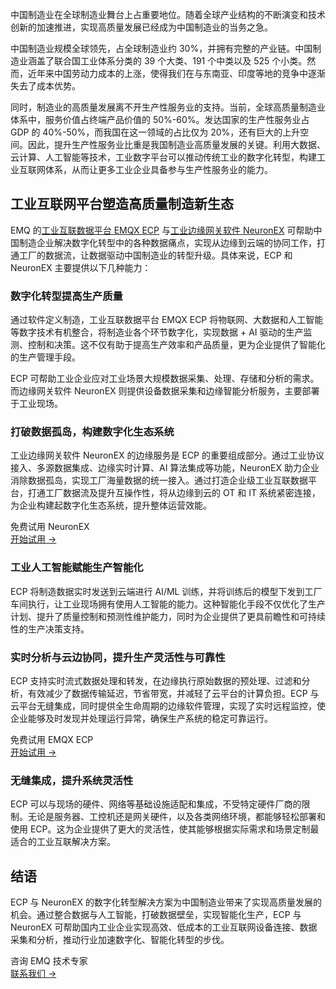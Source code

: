 中国制造业在全球制造业舞台上占重要地位。随着全球产业结构的不断演变和技术创新的加速推进，实现高质量发展已经成为中国制造业的当务之急。

中国制造业规模全球领先，占全球制造业约 30%，并拥有完整的产业链。中国制造业涵盖了联合国工业体系分类的 39 个大类、191 个中类以及 525 个小类。然而，近年来中国劳动力成本的上涨，使得我们在与东南亚、印度等地的竞争中逐渐失去了成本优势。

同时，制造业的高质量发展离不开生产性服务业的支持。当前，全球高质量制造业体系中，服务价值占终端产品价值的 50%-60%。发达国家的生产性服务业占 GDP 的 40%-50%，而我国在这一领域的占比仅为 20%，还有巨大的上升空间。因此，提升生产性服务业比重是我国制造业高质量发展的关键。利用大数据、云计算、人工智能等技术，工业数字平台可以推动传统工业的数字化转型，构建工业互联网体系，从而让更多工业企业具备参与生产性服务业的能力。

## **工业互联网平台**塑造高质量制造新生态

EMQ 的[工业互联数据平台 EMQX ECP](https://www.emqx.cn/products/emqx-ecp) 与[工业边缘网关软件 NeuronEX](https://www.emqx.com/zh/products/neuronex) 可帮助中国制造企业解决数字化转型中的各种数据痛点，实现从边缘到云端的协同工作，打通工厂的数据流，让数据驱动中国制造业的转型升级。具体来说，ECP 和 NeuronEX 主要提供以下几种能力：

### **数字化转型提高生产质量**

通过软件定义制造，工业互联数据平台 EMQX ECP 将物联网、大数据和人工智能等数字技术有机整合，将制造业各个环节数字化，实现数据 + AI 驱动的生产监测、控制和决策。这不仅有助于提高生产效率和产品质量，更为企业提供了智能化的生产管理手段。

ECP 可帮助工业企业应对工业场景大规模数据采集、处理、存储和分析的需求。而边缘网关软件 NeuronEX 则提供设备数据采集和边缘智能分析服务，主要部署于工业现场。

### **打破数据孤岛，构建数字化生态系统**

工业边缘网关软件 NeuronEX 的边缘服务是 ECP 的重要组成部分。通过工业协议接入、多源数据集成、边缘实时计算、AI 算法集成等功能，NeuronEX 助力企业消除数据孤岛，实现工厂海量数据的统一接入。通过打造企业级工业互联数据平台，打通工厂数据流及提升互操作性，将从边缘到云的 OT 和 IT 系统紧密连接，为企业构建起数字化生态系统，提升整体运营效能。

<section class="promotion">
    <div>
        免费试用 NeuronEX
    </div>
    <a href="https://www.emqx.com/zh/try?product=neuronex" class="button is-gradient px-5">开始试用 →</a>
</section>

### **工业人工智能赋能生产智能化**

ECP 将制造数据实时发送到云端进行 AI/ML 训练，并将训练后的模型下发到工厂车间执行，让工业现场拥有使用人工智能的能力。这种智能化手段不仅优化了生产计划、提升了质量控制和预测性维护能力，同时为企业提供了更具前瞻性和可持续性的生产决策支持。

### **实时分析与云边协同，提升生产灵活性与可靠性**

ECP 支持实时流式数据处理和转发，在边缘执行原始数据的预处理、过滤和分析，有效减少了数据传输延迟，节省带宽，并减轻了云平台的计算负担。ECP 与云平台无缝集成，同时提供全生命周期的边缘软件管理，实现了实时远程监控，使企业能够及时发现并处理运行异常，确保生产系统的稳定可靠运行。

<section class="promotion">
    <div>
        免费试用 EMQX ECP
    </div>
    <a href="https://www.emqx.cn/downloads-and-install/emqx-ecp" class="button is-gradient px-5">开始试用 →</a>
</section>

### **无缝集成，提升系统灵活性**

ECP 可以与现场的硬件、网络等基础设施适配和集成，不受特定硬件厂商的限制。无论是服务器、工控机还是网关硬件，以及各类网络环境，都能够轻松部署和使用 ECP。这为企业提供了更大的灵活性，使其能够根据实际需求和场景定制最适合的工业互联解决方案。

## **结语**

ECP 与 NeuronEX 的数字化转型解决方案为中国制造业带来了实现高质量发展的机会。通过整合数据与人工智能，打破数据壁垒，实现智能化生产，ECP 与 NeuronEX 可帮助国内工业企业实现高效、低成本的工业互联网设备连接、数据采集和分析，推动行业加速数字化、智能化转型的步伐。



<section class="promotion">
    <div>
        咨询 EMQ 技术专家
    </div>
    <a href="https://www.emqx.com/zh/contact?product=solutions" class="button is-gradient px-5">联系我们 →</a>
</section>
